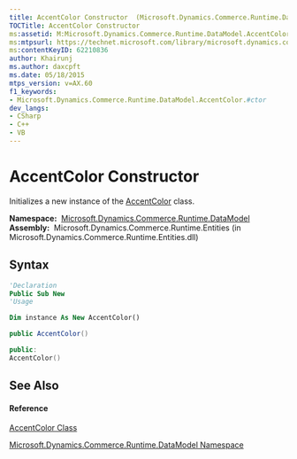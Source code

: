 ```yaml
---
title: AccentColor Constructor  (Microsoft.Dynamics.Commerce.Runtime.DataModel)
TOCTitle: AccentColor Constructor
ms:assetid: M:Microsoft.Dynamics.Commerce.Runtime.DataModel.AccentColor.#ctor
ms:mtpsurl: https://technet.microsoft.com/library/microsoft.dynamics.commerce.runtime.datamodel.accentcolor.accentcolor(v=AX.60)
ms:contentKeyID: 62210836
author: Khairunj
ms.author: daxcpft
ms.date: 05/18/2015
mtps_version: v=AX.60
f1_keywords:
- Microsoft.Dynamics.Commerce.Runtime.DataModel.AccentColor.#ctor
dev_langs:
- CSharp
- C++
- VB
---
```


# AccentColor Constructor

Initializes a new instance of the [AccentColor](accentcolor-class-microsoft-dynamics-commerce-runtime-datamodel.md) class.

**Namespace:**  [Microsoft.Dynamics.Commerce.Runtime.DataModel](microsoft-dynamics-commerce-runtime-datamodel-namespace.md)  
**Assembly:**  Microsoft.Dynamics.Commerce.Runtime.Entities (in Microsoft.Dynamics.Commerce.Runtime.Entities.dll)

## Syntax

``` vb
'Declaration
Public Sub New
'Usage

Dim instance As New AccentColor()
```

``` csharp
public AccentColor()
```

``` c++
public:
AccentColor()
```

## See Also

#### Reference

[AccentColor Class](accentcolor-class-microsoft-dynamics-commerce-runtime-datamodel.md)

[Microsoft.Dynamics.Commerce.Runtime.DataModel Namespace](microsoft-dynamics-commerce-runtime-datamodel-namespace.md)

